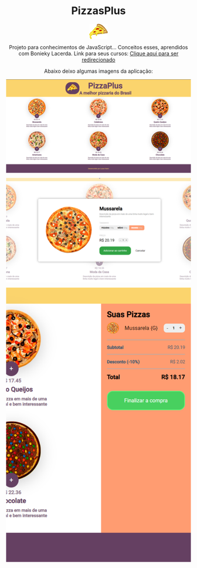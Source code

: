 <h1 align="center">PizzasPlus</h1>

<p align="center">
    <img src="https://github.com/LucasVanni/PizzasPlus/blob/master/images/iconPizza.png?raw=true" width="50px" align="center" alt="Icon" />
</p>

<p align="center">
  Projeto para conhecimentos de JavaScript... Conceitos esses, aprendidos com Bonieky Lacerda. Link para seus cursos: <a href="https://b7web.com.br/" >Clique aqui para ser redirecionado</a>
</p>

<p align="center">
    Abaixo deixo algumas imagens da aplicação: 
</p>

<p align="center">
    <img src="https://github.com/LucasVanni/PizzasPlus/blob/master/images/gitImages/home_page.png?raw=true" align="center" alt="Home Screen" />
</p>

<p align="center">
    <img src="https://github.com/LucasVanni/PizzasPlus/blob/master/images/gitImages/modal.png?raw=true" align="center" alt="Modal" />
</p>

<p align="center">
    <img src="https://github.com/LucasVanni/PizzasPlus/blob/master/images/gitImages/checkout_menu.png?raw=true" align="center" alt="Checkout Menu" />
</p>
